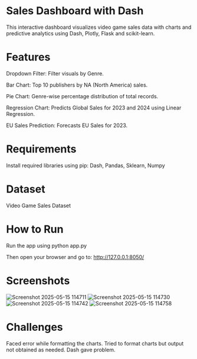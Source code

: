 # Sales Dashboard with Dash
This interactive dashboard visualizes video game sales data with charts and predictive analytics using Dash, Plotly, Flask and scikit-learn.

# Features
Dropdown Filter: Filter visuals by Genre.

Bar Chart: Top 10 publishers by NA (North America) sales.

Pie Chart: Genre-wise percentage distribution of total records.

Regression Chart: Predicts Global Sales for 2023 and 2024 using Linear Regression.

EU Sales Prediction: Forecasts EU Sales for 2023.

# Requirements
Install required libraries using pip:
Dash, Pandas, Sklearn, Numpy

 # Dataset
  Video Game Sales Dataset


# How to Run
Run the app using
python app.py

Then open your browser and go to:
http://127.0.0.1:8050/

# Screenshots
![Screenshot 2025-05-15 114711](https://github.com/user-attachments/assets/94ebddd0-5773-4833-af12-323edeec0019)
![Screenshot 2025-05-15 114730](https://github.com/user-attachments/assets/30a338b5-ba04-4f50-a8eb-f4ddf50b112a)
![Screenshot 2025-05-15 114742](https://github.com/user-attachments/assets/1fdc7851-8d60-46f2-9c2f-0e263698da92)
![Screenshot 2025-05-15 114758](https://github.com/user-attachments/assets/e9d4b126-5578-429d-8c86-0e8651f42baa)




# Challenges
Faced error while formatting the charts.
Tried to format charts but output not obtained as needed.
Dash gave problem.



